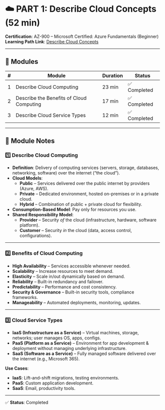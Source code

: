 # ☁️ PART 1: Describe Cloud Concepts (52 min)  
**Certification**: AZ-900 – Microsoft Certified: Azure Fundamentals (Beginner)  
**Learning Path Link**: [Describe Cloud Concepts](https://learn.microsoft.com/en-us/training/paths/describe-cloud-concepts/)  

---

## 📑 Modules  
| # | Module | Duration | Status |
|---|---------|----------|--------|
| 1 | Describe Cloud Computing | 23 min | ✅ Completed |
| 2 | Describe the Benefits of Cloud Computing | 17 min | ✅ Completed |
| 3 | Describe Cloud Service Types | 12 min | ✅ Completed |

---

## 📘 Module Notes

### 1️⃣ Describe Cloud Computing
- **Definition**: Delivery of computing services (servers, storage, databases, networking, software) over the internet (“the cloud”).
- **Cloud Models**:  
  - **Public** – Services delivered over the public internet by providers (Azure, AWS).  
  - **Private** – Dedicated environment, hosted on-premises or in a private cloud.  
  - **Hybrid** – Combination of public + private cloud for flexibility.
- **Consumption-Based Model**: Pay only for resources you use.
- **Shared Responsibility Model**:  
  - **Provider** – Security *of* the cloud (infrastructure, hardware, software platform).  
  - **Customer** – Security *in* the cloud (data, access control, configurations).

---

### 2️⃣ Benefits of Cloud Computing
- **High Availability** – Services accessible whenever needed.
- **Scalability** – Increase resources to meet demand.
- **Elasticity** – Scale in/out dynamically based on demand.
- **Reliability** – Built-in redundancy and failover.
- **Predictability** – Performance and cost consistency.
- **Security & Governance** – Built-in security tools, compliance frameworks.
- **Manageability** – Automated deployments, monitoring, updates.

---

### 3️⃣ Cloud Service Types
- **IaaS (Infrastructure as a Service)** – Virtual machines, storage, networks; user manages OS, apps, configs.  
- **PaaS (Platform as a Service)** – Environment for app development & deployment without managing underlying infrastructure.  
- **SaaS (Software as a Service)** – Fully managed software delivered over the internet (e.g., Microsoft 365).  

**Use Cases**:  
- **IaaS**: Lift-and-shift migrations, testing environments.  
- **PaaS**: Custom application development.  
- **SaaS**: Email, productivity tools.

---

✅ **Status**: Completed
